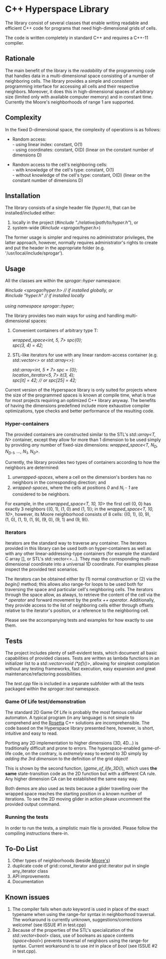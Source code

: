 <h1>C++ Hyperspace Library</h1>

<p>The library consist of several classes that enable writing readable and efficient C++ code for programs that need high-dimensional grids of cells.
<p>The code is written completely in standard C++ and requires a C++-11 compiler.

<h2>Rationale</h2>

<p>The main benefit of the library is the <i>readability</i> of the programming code that handles data in a multi-dimensional space consisting of a number of neighboring cells. The library provides a simple and consistent programming interface for accessing all cells and their respective neighbors. Moreover, it does this in high-dimensional spaces of arbitrary size (limited only with available computer memory) and in constant time. Currently the Moore's neighborhoods of range 1 are supported.


<h2>Complexity</h2>

<p>In the fixed D-dimensional space, the complexity of operations is as follows:
<ul>
    <li>Random access:<br> 
        - using linear index: constant, O(1)<br>
        - using coordinates: constant, O(D) (linear on the constant number of dimensions D)<p>
    </li>
    <li>Random access to the cell's neighboring cells:<br>
        - with knowledge of the cell's type: constant, O(1)<br>
        - without knowledge of the cell's type: constant, O(D) (linear on the constant number of dimensions D)
    </li>
</ul>

<h2>Installation</h2>
<p>The library consists of a single header file (<i>hyper.h</i>), that can be installed/included either:
<ol>
    <li>locally in the project (<i>#include "./relative/path/to/hyper.h"</i>), or</li>
    <li>system-wide (<i>#include &lt;sprogar/hyper.h&gt;</i>)</li>
</ol>

<p>The former usage is simpler and requires no administrator privileges, the latter approach, however, normally requires administrator's rights to create and put the header in the appropriate folder (e.g. '/usr/local/include/sprogar').


<h2>Usage</h2>

<p>All the classes are within the <i>sprogar::hyper</i> namespace:
<p>
    <i>
        #include &lt;sprogar/hyper.h&gt; // if installed globally, or<br>
        #include "hyper.h" // if installed locally<br>
        <br>
        using namespace sprogar::hyper;<br>
    </i>
</p>

<p>The library provides two main ways for using and handling multi-dimensional spaces:
<ol>
    <li>Convenient containers of arbitrary type T:
        <p><i>
            wrapped_space&lt;int, 5, 7&gt; spc{0};<br>
            spc(3, 4) = 42;<br>
        </i></p>
    </li>
    <li>STL-like iterators for use with any linear random-access container (e.g. <i>std::vector&lt;&gt;</i> or <i>std::array&lt;&gt;</i>):
        <p>
            <i>
                std::array&lt;int, 5 * 7&gt; spc = {0};<br>
                location_iterator&lt;5, 7&gt; it(3, 4);<br>
                spc[it] = 42;  // or spc[25] = 42;
            </i>
        </p>
    </li>
</ol>

<p>Current version of the Hyperspace library is only suited for projects where the size of the programmed spaces is known at compile time, what is true for most projects requiring an optimized C++ library anyway. The benefits of having the dimensions predefined include more exhaustive compiler optimizations, type checks and better performance of the resulting code.


<h3>Hyper-containers</h3>

<p>The provided containers are constructed similar to the STL's <i>std::array&lt;T, N&gt;</i> container, except they allow for more than 1 dimension to be used simply by providing <i>any</i> number of fixed-size dimensions: <i>wrapped_space&lt;T, N<sub>D</sub>, N<sub>D-1</sub>, ..., N<sub>1</sub>, N<sub>0</sub>&gt</i>.
<p>Currently, the library provides two types of containers according to how the neighbors are determined:
<ol>
    <li><i>unwrapped-spaces</i>, where a cell on the dimension's borders has no neighbors in the corresponding direction; and</li>
    <li><i>wrapped-spaces</i>, where the cells at positions <i>0</i> and <i>N<sub>i</sub>&nbsp;-&nbsp;1</i> are considered to be neighbors.</li>
</ol>

<p>For example, in the <i>unwrapped_space&lt;T, 10, 10&gt;</i> the first cell (0,&nbsp;0) has exactly 3 neighbors {(0,&nbsp;1), (1,&nbsp;0) and (1,&nbsp;1)}; in the <i>wrapped_space&lt;T, 10, 10&gt;</i>, however, its Moore neighborhood consists of 8 cells: {(0,&nbsp;1), (0,&nbsp;9), (1,&nbsp;0), (1,&nbsp;1), (1,&nbsp;9), (9,&nbsp;0), (9,&nbsp;1) and (9,&nbsp;9)}.


<h3>Iterators</h3>

<p>Iterators are the standard way to traverse any container. The iterators provided in this library can be used both on hyper-containers as well as with any other linear-addressing-type containers (for example the standard C array [], or STL's std::vector&lt;&gt;...). They map the corresponding multi-dimensional coordinate into a universal 1D coordinate. For examples please inspect the provided test scenarios.
<p>The iterators can be obtained either by (1) normal construction or (2) via the <i>begin()</i> method; this allows also range-for loops to be used both for traversing the space and particular cell's neighboring cells. The iterators through the space allow, as always, to retrieve the content of the cell via the <i>*&nbsp;operator</i> and forward movement by the prefix <i>++&nbsp;operator</i>. Additionally, they provide access to the list of neighboring cells either through offsets relative to the iterator's position, or a reference to the neighboring cell.
<p>Please see the accompanying tests and examples for how exactly to use them.


<h2>Tests</h2>

<p>The project includes plenty of self-evident tests, which document all basic capabilities of provided classes. Tests are written as lambda functions in an initializer list to a <i>std::vector&ltvoid (*pf)()&gt;</i>, allowing for simplest compilation without any testing frameworks, fast execution, easy expansion and great maintenance/refactoring possibilities.
<p>The <i>test.cpp</i> file is included in a separate subfolder with all the tests packaged within the <i>sprogar::test</i> namespace.


<h3>Game Of Life test/demonstration</h3>

<p>The standard 2D Game Of Life is probably the most famous cellular automaton. A typical program (in any language) is not simple to comprehend and the <a href="http://rosettacode.org/wiki/Conway%27s_Game_of_Life">Rosetta</a> C++ solutions are incomprehensible. The code based on the Hyperspace library presented here, however, is short, intuitive and easy to read.
<p>Porting any 2D implementation to higher dimensions (3D, 4D...) is traditionally difficult and prone to errors. The hyperspace-enabled game-of-life code, on the contrary, is <i>extremely</i> easy to extend to 3D simply by <i>adding the 3rd dimension</i> to the definition of the grid object!
<p>This is shown by the second function, (<i>game_of_life_3D()</i>), which uses <b>the same</b> state-transition code as the 2D function but with a different CA rule. Any higher dimension CA can be established the same easy way.
<p>Both demos are also used as tests because a glider travelling over the wrapped space reaches the starting position in a known number of iterations. To see the 2D moving glider in action please uncomment the provided output command.


<h3>Running the tests</h3>

<p>In order to run the tests, a simplistic main file is provided. Please follow the compiling instructions there-in.

<h2>To-Do List</h2>

<ol>
    <li>Other types of neighborhoods (beside <a href="https://en.wikipedia.org/wiki/Moore_neighborhood">Moore's</a>)
    <li>duplicate code of grid::const_iterator and grid::iterator put in single any_iterator<bool> class</li>
    <li>API improvements</li>
    <li>Documentation</li>
</ol>


<h2>Known issues</h2>

<ol>
<li>The compiler fails when <i>auto</i> keyword is used in place of the exact typename when using the range-for syntax in neighborhood traversal. The workaround is currently unknown, suggestions/corrections welcome! (see ISSUE #1 in test.cpp)</li>
<li>Because of the properties of the STL's specialization of the <i>std::vector&lt;bool&gt;</i> class, use of booleans as space contents (<i>space&lt;bool&gt</i>) prevents traversal of neighbors using the range-for syntax. Current workaround is to use <i>int</i> in place of <i>bool</i> (see ISSUE #2 in test.cpp).</li>
</ol>
